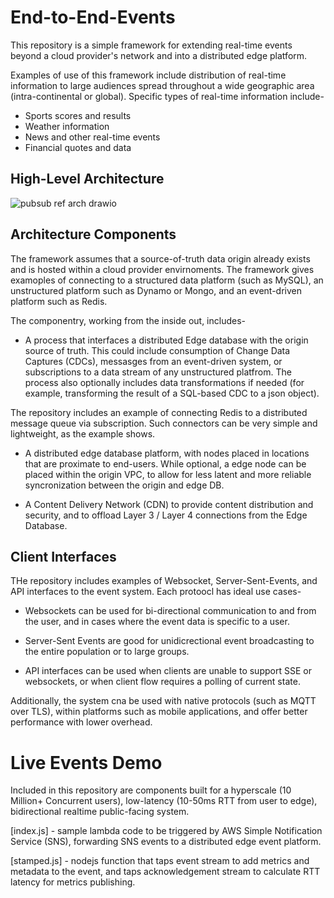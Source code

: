 # End-to-End-Events

This repository is a simple framework for extending real-time events beyond a cloud provider's network and into a distributed edge platform. 

Examples of use of this framework include distribution of real-time information to large audiences spread throughout a wide geographic area (intra-continental or global). Specific types of real-time information include-

* Sports scores and results
* Weather information
* News and other real-time events
* Financial quotes and data 

## High-Level Architecture 

![pubsub ref arch  drawio](https://github.com/user-attachments/assets/47052dde-78ee-4514-87ce-ef0ae3d3abe3)

## Architecture Components 

The framework assumes that a source-of-truth data origin already exists and is hosted within a cloud provider envirnoments. The framework gives examoples of connecting to a structured data platform (such as MySQL), an unstructured platform such as Dynamo or Mongo, and an event-driven platform such as Redis. 

The componentry, working from the inside out, includes-

* A process that interfaces a distributed Edge database with the origin source of truth. This could include consumption of Change Data Captures (CDCs), messasges from an event-driven system, or subscriptions to a data stream of any unstructured platfrom. The process also optionally includes data transformations if needed (for example, transforming the result of a SQL-based CDC to a json object).

The repository includes an example of connecting Redis to a distributed message queue via subscription. Such connectors can be very simple and lightweight, as the example shows. 

* A distributed edge database platform, with nodes placed in locations that are proximate to end-users. While optional, a edge node can be placed within the origin VPC, to allow for less latent and more reliable syncronization between the origin and edge DB.

* A Content Delivery Network (CDN) to provide content distribution and security, and to offload Layer 3 / Layer 4 connections from the Edge Database.

## Client Interfaces

THe repository includes examples of Websocket, Server-Sent-Events, and API interfaces to the event system. Each protoocl has ideal use cases- 

* Websockets can be used for bi-directional communication to and from the user, and in cases where the event data is specific to a user.

* Server-Sent Events are good for unidicrectional event broadcasting to the entire population or to large groups.

* API interfaces can be used when clients are unable to support SSE or websockets, or when client flow requires a polling of current state.

Additionally, the system cna be used with native protocols (such as MQTT over TLS), within platforms such as mobile applications, and offer better performance with lower overhead. 

# Live Events Demo

Included in this repository are components built for a hyperscale (10 Million+ Concurrent users), low-latency (10-50ms RTT from user to edge), bidirectional realtime public-facing system. 

[index.js] - sample lambda code to be triggered by AWS Simple Notification Service (SNS), forwarding SNS events to a distributed edge event platform. 

[stamped.js] - nodejs function that taps event stream to add metrics and metadata to the event, and taps acknowledgement stream to calculate RTT latency for metrics publishing. 


